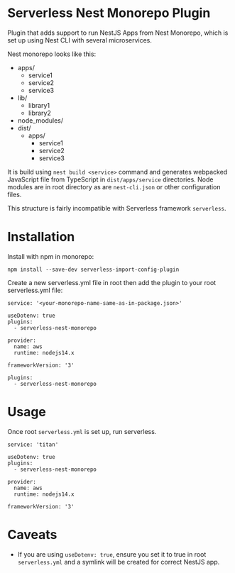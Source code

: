 # Serverless Nest Monorepo Plugin

Plugin that adds support to run NestJS Apps from Nest Monorepo, which is set up using Nest CLI with several microservices.

Nest monorepo looks like this:

- apps/
  - service1
  - service2
  - service3
- lib/
  - library1
  - library2
- node_modules/
- dist/
  - apps/
    - service1
    - service2
    - service3

It is build using `nest build <service>` command and generates webpacked JavaScript file from TypeScript in `dist/apps/service` directories. Node modules are in root directory as are `nest-cli.json` or other configuration files.

This structure is fairly incompatible with Serverless framework `serverless`.

# Installation

Install with npm in monorepo:

`npm install --save-dev serverless-import-config-plugin`

Create a new serverless.yml file in root then add the plugin to your root serverless.yml file:

```
service: '<your-monorepo-name-same-as-in-package.json>'

useDotenv: true
plugins:
  - serverless-nest-monorepo

provider:
  name: aws
  runtime: nodejs14.x

frameworkVersion: '3'

plugins:
  - serverless-nest-monorepo
```

# Usage

Once root `serverless.yml` is set up, run serverless.

```
service: 'titan'

useDotenv: true
plugins:
  - serverless-nest-monorepo

provider:
  name: aws
  runtime: nodejs14.x

frameworkVersion: '3'
```


# Caveats

- If you are using `useDotenv: true`, ensure you set it to true in root `serverless.yml` and a symlink will be created for correct NestJS app.
